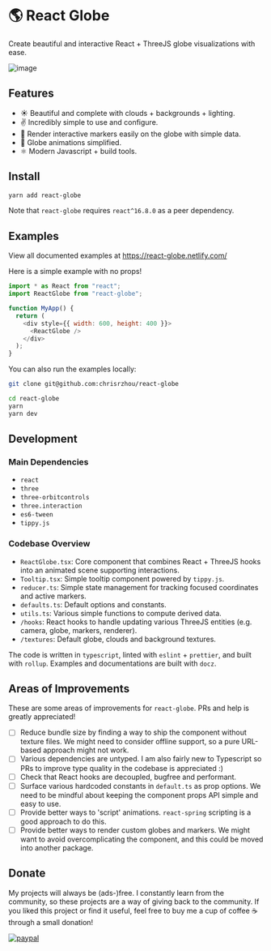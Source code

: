 # 🌎 React Globe

Create beautiful and interactive React + ThreeJS globe visualizations with ease.

![image](https://github.com/chrisrzhou/react-globe/raw/master/globe.png)

## Features

- ☀️ Beautiful and complete with clouds + backgrounds + lighting.
- ✌️ Incredibly simple to use and configure.
- 📍 Render interactive markers easily on the globe with simple data.
- 🤸‍ Globe animations simplified.
- ⚛️ Modern Javascript + build tools.

## Install

```bash
yarn add react-globe
```

Note that `react-globe` requires `react^16.8.0` as a peer dependency.

## Examples

View all documented examples at https://react-globe.netlify.com/

Here is a simple example with no props!

```js
import * as React from "react";
import ReactGlobe from "react-globe";

function MyApp() {
  return (
    <div style={{ width: 600, height: 400 }}>
      <ReactGlobe />
    </div>
  );
}
```

You can also run the examples locally:

```bash
git clone git@github.com:chrisrzhou/react-globe

cd react-globe
yarn
yarn dev
```

## Development

### Main Dependencies

- `react`
- `three`
- `three-orbitcontrols`
- `three.interaction`
- `es6-tween`
- `tippy.js`

### Codebase Overview

- `ReactGlobe.tsx`: Core component that combines React + ThreeJS hooks into an animated scene supporting interactions.
- `Tooltip.tsx`: Simple tooltip component powered by `tippy.js`.
- `reducer.ts`: Simple state management for tracking focused coordinates and active markers.
- `defaults.ts`: Default options and constants.
- `utils.ts`: Various simple functions to compute derived data.
- `/hooks`: React hooks to handle updating various ThreeJS entities (e.g. camera, globe, markers, renderer).
- `/textures`: Default globe, clouds and background textures.

The code is written in `typescript`, linted with `eslint` + `prettier`, and built with `rollup`. Examples and documentations are built with `docz`.

## Areas of Improvements

These are some areas of improvements for `react-globe`. PRs and help is greatly appreciated!

- [ ] Reduce bundle size by finding a way to ship the component without texture files. We might need to consider offline support, so a pure URL-based approach might not work.
- [ ] Various dependencies are untyped. I am also fairly new to Typescript so PRs to improve type quality in the codebase is appreciated :)
- [ ] Check that React hooks are decoupled, bugfree and performant.
- [ ] Surface various hardcoded constants in `default.ts` as prop options. We need to be mindful about keeping the component props API simple and easy to use.
- [ ] Provide better ways to 'script' animations. `react-spring` scripting is a good approach to do this.
- [ ] Provide better ways to render custom globes and markers. We might want to avoid overcomplicating the component, and this could be moved into another package.

## Donate

My projects will always be (ads-)free. I constantly learn from the community, so these projects are a way of giving back to the community. If you liked this project or find it useful, feel free to buy me a cup of coffee ☕️ through a small donation!

[![paypal](https://img.shields.io/badge/Donate-PayPal-green.svg)](https://www.paypal.me/chrisrzhou/5)
